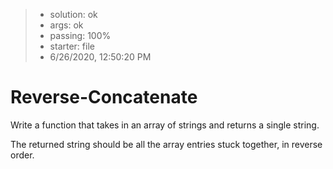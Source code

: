 <!-- BEGIN REPORT -->
> - solution: ok 
> - args: ok 
> - passing: 100% 
> - starter: file 
> - 6/26/2020, 12:50:20 PM
<!-- END REPORT -->

# Reverse-Concatenate

Write a function that takes in an array of strings and returns a single string.

The returned string should be all the array entries stuck together, in reverse order.

